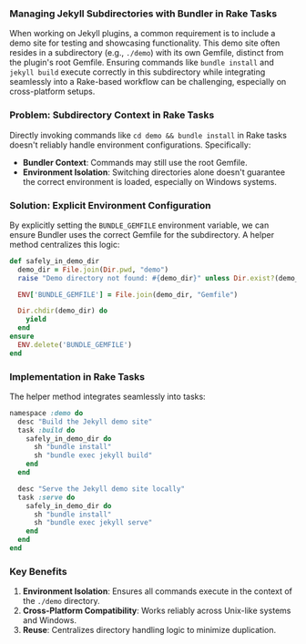---
---

### Managing Jekyll Subdirectories with Bundler in Rake Tasks

When working on Jekyll plugins, a common requirement is to include a demo site for testing and showcasing functionality. This demo site often resides in a subdirectory (e.g., `./demo`) with its own Gemfile, distinct from the plugin's root Gemfile. Ensuring commands like `bundle install` and `jekyll build` execute correctly in this subdirectory while integrating seamlessly into a Rake-based workflow can be challenging, especially on cross-platform setups.

### Problem: Subdirectory Context in Rake Tasks

Directly invoking commands like `cd demo && bundle install` in Rake tasks doesn't reliably handle environment configurations. Specifically:
- **Bundler Context**: Commands may still use the root Gemfile.
- **Environment Isolation**: Switching directories alone doesn't guarantee the correct environment is loaded, especially on Windows systems.

### Solution: Explicit Environment Configuration

By explicitly setting the `BUNDLE_GEMFILE` environment variable, we can ensure Bundler uses the correct Gemfile for the subdirectory. A helper method centralizes this logic:

```ruby
def safely_in_demo_dir
  demo_dir = File.join(Dir.pwd, "demo")
  raise "Demo directory not found: #{demo_dir}" unless Dir.exist?(demo_dir)

  ENV['BUNDLE_GEMFILE'] = File.join(demo_dir, "Gemfile")

  Dir.chdir(demo_dir) do
    yield
  end
ensure
  ENV.delete('BUNDLE_GEMFILE')
end
```

### Implementation in Rake Tasks

The helper method integrates seamlessly into tasks:

```ruby
namespace :demo do
  desc "Build the Jekyll demo site"
  task :build do
    safely_in_demo_dir do
      sh "bundle install"
      sh "bundle exec jekyll build"
    end
  end

  desc "Serve the Jekyll demo site locally"
  task :serve do
    safely_in_demo_dir do
      sh "bundle install"
      sh "bundle exec jekyll serve"
    end
  end
end
```

### Key Benefits

1. **Environment Isolation**: Ensures all commands execute in the context of the `./demo` directory.
2. **Cross-Platform Compatibility**: Works reliably across Unix-like systems and Windows.
3. **Reuse**: Centralizes directory handling logic to minimize duplication.